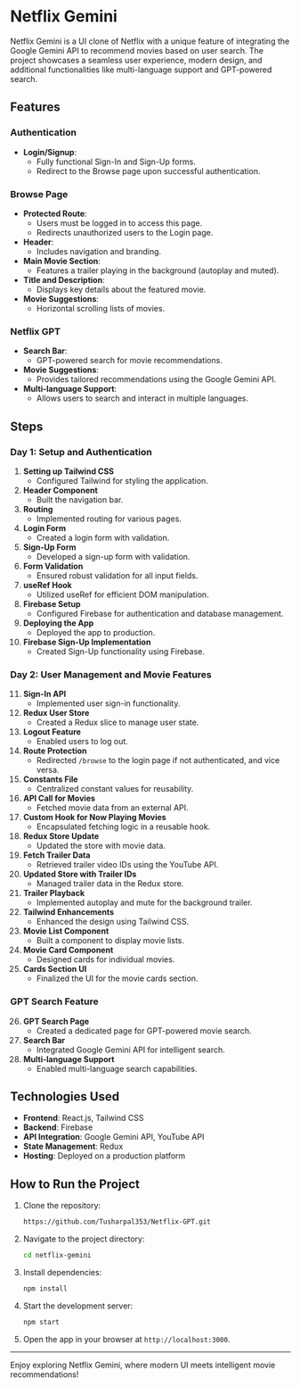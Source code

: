 # Netflix Gemini

Netflix Gemini is a UI clone of Netflix with a unique feature of integrating the Google Gemini API to recommend movies based on user search. The project showcases a seamless user experience, modern design, and additional functionalities like multi-language support and GPT-powered search.

## Features

### Authentication
- **Login/Signup**:
  - Fully functional Sign-In and Sign-Up forms.
  - Redirect to the Browse page upon successful authentication.

### Browse Page
- **Protected Route**:
  - Users must be logged in to access this page.
  - Redirects unauthorized users to the Login page.
- **Header**:
  - Includes navigation and branding.
- **Main Movie Section**:
  - Features a trailer playing in the background (autoplay and muted).
- **Title and Description**:
  - Displays key details about the featured movie.
- **Movie Suggestions**:
  - Horizontal scrolling lists of movies.

### Netflix GPT
- **Search Bar**:
  - GPT-powered search for movie recommendations.
- **Movie Suggestions**:
  - Provides tailored recommendations using the Google Gemini API.
- **Multi-language Support**:
  - Allows users to search and interact in multiple languages.

## Steps

### Day 1: Setup and Authentication
1. **Setting up Tailwind CSS**
   - Configured Tailwind for styling the application.
2. **Header Component**
   - Built the navigation bar.
3. **Routing**
   - Implemented routing for various pages.
4. **Login Form**
   - Created a login form with validation.
5. **Sign-Up Form**
   - Developed a sign-up form with validation.
6. **Form Validation**
   - Ensured robust validation for all input fields.
7. **useRef Hook**
   - Utilized useRef for efficient DOM manipulation.
8. **Firebase Setup**
   - Configured Firebase for authentication and database management.
9. **Deploying the App**
   - Deployed the app to production.
10. **Firebase Sign-Up Implementation**
    - Created Sign-Up functionality using Firebase.

### Day 2: User Management and Movie Features
11. **Sign-In API**
    - Implemented user sign-in functionality.
12. **Redux User Store**
    - Created a Redux slice to manage user state.
13. **Logout Feature**
    - Enabled users to log out.
14. **Route Protection**
    - Redirected `/browse` to the login page if not authenticated, and vice versa.
15. **Constants File**
    - Centralized constant values for reusability.
16. **API Call for Movies**
    - Fetched movie data from an external API.
17. **Custom Hook for Now Playing Movies**
    - Encapsulated fetching logic in a reusable hook.
18. **Redux Store Update**
    - Updated the store with movie data.
19. **Fetch Trailer Data**
    - Retrieved trailer video IDs using the YouTube API.
20. **Updated Store with Trailer IDs**
    - Managed trailer data in the Redux store.
21. **Trailer Playback**
    - Implemented autoplay and mute for the background trailer.
22. **Tailwind Enhancements**
    - Enhanced the design using Tailwind CSS.
23. **Movie List Component**
    - Built a component to display movie lists.
24. **Movie Card Component**
    - Designed cards for individual movies.
25. **Cards Section UI**
    - Finalized the UI for the movie cards section.

### GPT Search Feature
26. **GPT Search Page**
    - Created a dedicated page for GPT-powered movie search.
27. **Search Bar**
    - Integrated Google Gemini API for intelligent search.
28. **Multi-language Support**
    - Enabled multi-language search capabilities.

## Technologies Used
- **Frontend**: React.js, Tailwind CSS
- **Backend**: Firebase
- **API Integration**: Google Gemini API, YouTube API
- **State Management**: Redux
- **Hosting**: Deployed on a production platform

## How to Run the Project
1. Clone the repository:
   ```bash
   https://github.com/Tusharpal353/Netflix-GPT.git
   ```
2. Navigate to the project directory:
   ```bash
   cd netflix-gemini
   ```
3. Install dependencies:
   ```bash
   npm install
   ```
4. Start the development server:
   ```bash
   npm start
   ```
5. Open the app in your browser at `http://localhost:3000`.


---
Enjoy exploring Netflix Gemini, where modern UI meets intelligent movie recommendations!

